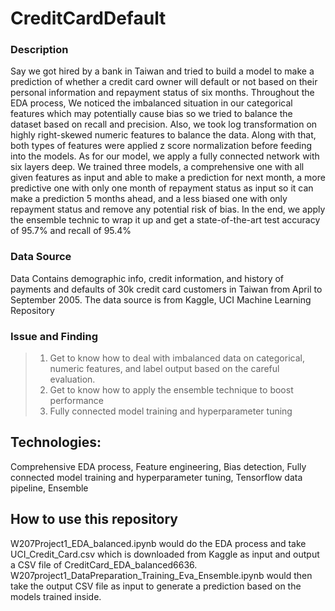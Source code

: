 # CreditCardDefault
### Description
Say we got hired by a bank in Taiwan and tried to build a model to make a prediction of whether a credit card owner will default or not based on their personal information and repayment status of six months. Throughout the EDA process, We noticed the imbalanced situation in our categorical features which may potentially cause bias so we tried to balance the dataset based on recall and precision. Also, we took log transformation on highly right-skewed numeric features to balance the data. Along with that, both types of features were applied z score normalization before feeding into the models. As for our model, we apply a fully connected network with six layers deep. We trained three models, a comprehensive one with all given features as input and able to make a prediction for next month, a more predictive one with only one month of repayment status as input so it can make a prediction 5 months ahead, and a less biased one with only repayment status and remove any potential risk of bias. In the end, we apply the ensemble technic to wrap it up and get a state-of-the-art test accuracy of 95.7% and recall of 95.4%
### Data Source
Data Contains demographic info, credit information, and history of payments and defaults of 30k credit card customers in Taiwan from April to September 2005. 
The data source is from Kaggle, UCI Machine Learning Repository
### Issue and Finding
> 1. Get to know how to deal with imbalanced data on categorical, numeric features, and label output based on the careful evaluation.
> 2. Get to know how to apply the ensemble technique to boost performance
> 3. Fully connected model training and hyperparameter tuning
## Technologies: 
Comprehensive EDA process, Feature engineering, Bias detection, Fully connected model training and hyperparameter tuning, Tensorflow data pipeline, Ensemble
## How to use this repository
W207Project1_EDA_balanced.ipynb would do the EDA process and take UCI_Credit_Card.csv which is downloaded from Kaggle as input and output a CSV file of CreditCard_EDA_balanced6636. W207project1_DataPreparation_Training_Eva_Ensemble.ipynb would then take the output CSV file as input to generate a prediction based on the models trained inside.
